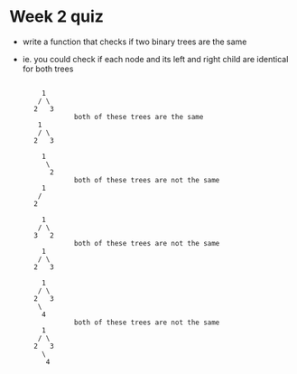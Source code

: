 # Week 2 quiz

* write a function that checks if two binary trees are the same

* ie. you could check if each node and its left and right child are identical for both trees

```

	    1			
	   / \
	  2   3   
	  			both of these trees are the same
	   1
	   / \
	  2   3
```

```
	    1			
	     \
	      2   
	  			both of these trees are not the same
	    1
	   / 
	  2   
```

```
	    1			
	   / \
	  3   2   
	   			both of these trees are not the same
	    1
	   / \
	  2   3
```

```
	    1			
	   / \
	  2   3
	   \
	    4   
	  			both of these trees are not the same
	    1
	   / \
	  2   3
	    \
	 	 4
	 
```